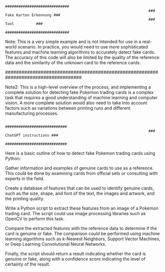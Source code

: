                                                                      
                                                                     #############################
                                                                     ### Fake Karten Erkennung ###
                                                                     ###         Tool          ###
                                                                     #############################


Note:
This is a very simple example and is not intended for use in a real-world scenario. In practice, you would need to use more sophisticated features and machine learning algorithms to accurately detect fake cards. The accuracy of this code will also be limited by the quality of the reference data and the similarity of the unknown card to the reference cards.

####################################################################################

Note2:
This is a high-level overview of the process, and implementing a complete solution for detecting fake Pokemon trading cards is a complex task that requires a good understanding of machine learning and computer vision. A more complete solution would also need to take into account factors such as variations between printing runs and different manufacturing processes.


                                                                     ############################
                                                                     ### ChatGPT instructions ###
                                                                     ############################

Here is a basic outline of how to detect fake Pokemon trading cards using Python:

Gather information and examples of genuine cards to use as a reference.
This could be done by examining cards from official sets or consulting with experts in the field.

Create a database of features that can be used to identify genuine cards,
such as the size, shape, and font of the text, the images and artwork, and the printing quality.

Write a Python script to extract these features from an image of a Pokemon trading card.
The script could use image processing libraries such as OpenCV to perform this task.

Compare the extracted features with the reference data to determine if the card is genuine or fake.
The comparison could be performed using machine learning algorithms such as 
k-Nearest Neighbors, Support Vector Machines, or Deep Learning Convolutional Neural Networks.


Finally, the script should return a result indicating whether the card is genuine or fake,
along with a confidence score indicating the level of certainty of the result.
